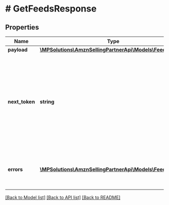 # # GetFeedsResponse

## Properties

Name | Type | Description | Notes
------------ | ------------- | ------------- | -------------
**payload** | [**\MPSolutions\AmznSellingPartnerApi\Models\Feeds\Feed[]**](Feed.md) |  | [optional]
**next_token** | **string** | Returned when the number of results exceeds pageSize. To get the next page of results, call the getFeeds operation with this token as the only parameter. | [optional]
**errors** | [**\MPSolutions\AmznSellingPartnerApi\Models\Feeds\Error[]**](Error.md) | A list of error responses returned when a request is unsuccessful. | [optional]

[[Back to Model list]](../../README.md#models) [[Back to API list]](../../README.md#endpoints) [[Back to README]](../../README.md)
